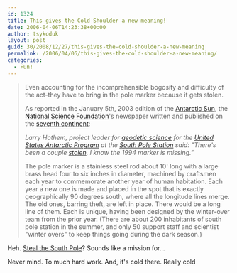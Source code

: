```yaml
---
id: 1324
title: This gives the Cold Shoulder a new meaning!
date: 2006-04-06T14:23:38+00:00
author: tsykoduk
layout: post
guid: 30/2008/12/27/this-gives-the-cold-shoulder-a-new-meaning
permalink: /2006/04/06/this-gives-the-cold-shoulder-a-new-meaning/
categories:
  - Fun!
---
```

<blockquote>Even accounting for the incomprehensible bogosity and difficulty of the act-they have to bring in the pole marker because it gets stolen.

<p>As reported in the January 5th, 2003 edition of the <a title="the antarctic sun and other news stories" href="http://everything2.com/index.pl?node=the%20antarctic%20sun%20and%20other%20news%20stories">Antarctic Sun</a>, the <a title="National Science Foundation" href="http://everything2.com/index.pl?node=National%20Science%20Foundation">National Science Foundation</a>'s newspaper written and published on the <a title="Antarctica" href="http://everything2.com/index.pl?node=Antarctica">seventh continent</a>:</p>


<p><em>Larry Hothem, project leader for <a title="geodetic science" href="http://everything2.com/index.pl?node=geodetic%20science">geodetic science</a> for the <a title="United States Antarctic Program" href="http://everything2.com/index.pl?node=United%20States%20Antarctic%20Program">United States Antarctic Program</a> at the <a title="South Pole Station" href="http://everything2.com/index.pl?node=South%20Pole%20Station">South Pole Station</a> said: "There's been a couple <a title="stolen" href="http://everything2.com/index.pl?node=stolen">stolen</a>. I know the 1994 marker is missing." </em></p>


<p>The pole marker is a stainless steel rod about 10' long with a large brass head four to six inches in diameter, machined by craftsmen each year to commemorate another year of human habitation. Each year a new one is made and placed in the spot that is exactly geographically 90 degrees south, where all the longitude lines merge. The old ones, barring theft, are left in place. There would be a long line of them. Each is unique, having been designed by the winter-over team from the prior year. (There are about 200 inhabitants of south pole station in the summer, and only 50 support staff and scientist "winter overs" to keep things going during the dark season.)</blockquote>
Heh. <a href="http://everything2.com/index.pl?node_id=1411653">Steal the South Pole</a>? Sounds like a mission for...</p>


<p>Never mind. To much hard work. And, it's cold there. Really cold</p>